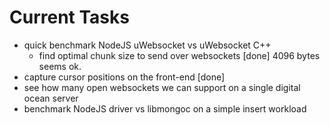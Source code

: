 # Current Tasks
- quick benchmark NodeJS uWebsocket vs uWebsocket C++
    - find optimal chunk size to send over websockets [done]
    4096 bytes seems ok.
- capture cursor positions on the front-end [done]
- see how many open websockets we can support on a single digital ocean server
- benchmark NodeJS driver vs libmongoc on a simple insert workload